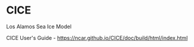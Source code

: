 # CICE
Los Alamos Sea Ice Model

CICE User's Guide - https://ncar.github.io/CICE/doc/build/html/index.html
